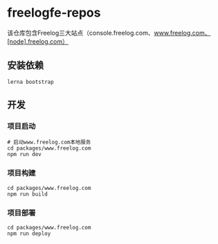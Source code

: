 # freelogfe-repos
该仓库包含Freelog三大站点（console.freelog.com、www.freelog.com、[node].freelog.com）

## 安装依赖
```
lerna bootstrap
```

## 开发
### 项目启动
```
# 启动www.freelog.com本地服务
cd packages/www.freelog.com
npm run dev
```

### 项目构建
```
cd packages/www.freelog.com
npm run build
```

### 项目部署
```
cd packages/www.freelog.com
npm run deploy
```


